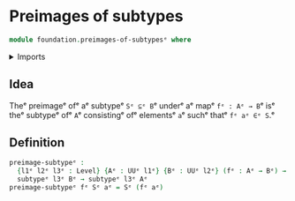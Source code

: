 # Preimages of subtypes

```agda
module foundation.preimages-of-subtypesᵉ where
```

<details><summary>Imports</summary>

```agda
open import foundation.universe-levelsᵉ

open import foundation-core.subtypesᵉ
```

</details>

## Idea

Theᵉ preimageᵉ ofᵉ aᵉ subtypeᵉ `Sᵉ ⊆ᵉ B`ᵉ underᵉ aᵉ mapᵉ `fᵉ : Aᵉ → B`ᵉ isᵉ theᵉ subtypeᵉ ofᵉ `A`ᵉ
consistingᵉ ofᵉ elementsᵉ `a`ᵉ suchᵉ thatᵉ `fᵉ aᵉ ∈ᵉ S`.ᵉ

## Definition

```agda
preimage-subtypeᵉ :
  {l1ᵉ l2ᵉ l3ᵉ : Level} {Aᵉ : UUᵉ l1ᵉ} {Bᵉ : UUᵉ l2ᵉ} (fᵉ : Aᵉ → Bᵉ) →
  subtypeᵉ l3ᵉ Bᵉ → subtypeᵉ l3ᵉ Aᵉ
preimage-subtypeᵉ fᵉ Sᵉ aᵉ = Sᵉ (fᵉ aᵉ)
```